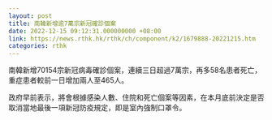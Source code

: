 ```yaml
---
layout: post
title: 南韓新增逾7萬宗新冠確診個案
date: 2022-12-15 09:12:31.000000000 +08:00
link: https://news.rthk.hk/rthk/ch/component/k2/1679888-20221215.htm
categories: rthk
---
```


南韓新增70154宗新冠病毒確診個案，連續三日超過7萬宗，再多58名患者死亡，重症患者較前一日增加兩人至465人。

政府早前表示，將會根據感染人數、住院和死亡個案等因素，在本月底前決定是否取消當地最後一項新冠防疫規定，即是室內強制口罩令。
